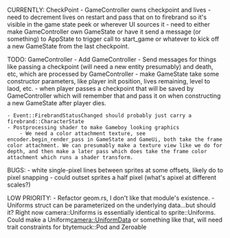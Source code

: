 CURRENTLY:
    CheckPoint
        - GameController owns checkpoint and lives
        - need to decrement lives on restart and pass that on to firebrand so it's visible in the game state peek or wherever UI sources it
        - need to either make GameController own GameState or have it send a message (or something) to AppState to trigger call to start_game or whatever to kick off a new GameState from the last checkpoint.

TODO:
    GameController
        - Add GameController
        - Send messages for things like passing a checkpoint (will need a new entity presumably) and death, etc, which are processed by GameController
        - make GameState take some constructor parameters, like player init position, lives remaining, level to laod, etc.
        - when player passes a checkpoint that will be saved by GameController which will remember that and pass it on when constructing a new GameState after player dies.

    - Event::FirebrandStatusChanged should probably just carry a firebrand::CharacterState
    - Postprocessing shader to make Gameboy looking graphics
        - We need a color attachment texture, see  encoder.begin_render_pass in GameState and GameUi, both take the frame color attachment. We can presumably make a texture view like we do for depth, and then make a later pass which does take the frame color attachment which runs a shader transform.

BUGS:
    - white single-pixel lines between sprites at some offsets, likely do to pixel snapping
        - could outset sprites a half pixel (what's apixel at different scales?)

LOW PRIORITY:
    - Refactor geom.rs, I don't like that module's existence.
    - Uniforms struct can be parameterized on the underlying data...but should it? Right now camera::Uniforms is essentially identical to sprite::Uniforms. Could make a Uniform<camera::UniformData> or something like that, will need trait constraints for btytemuck::Pod and Zeroable
